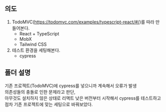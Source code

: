 ## 의도
1. TodoMVC(https://todomvc.com/examples/typescript-react/#/)를 따라 만들어본다.
    - React + TypeScript
    - MobX
    - Tailwind CSS
2. 테스트 환경을 세팅해본다.
    - cypress

## 폴더 설명
기존 프로젝트(TodoMVC)에 cypress를 넣으니까 계속해서 오류가 발생   
의존성들의 충돌로 인한 문제라고 판단,   
아무것도 설치하지 않은 상태로 리액트 낮은 버전부터 시작해서 cypress를 테스트하고   
점차 기존 프로젝트에 맞는 세팅으로 바꿔보았다.